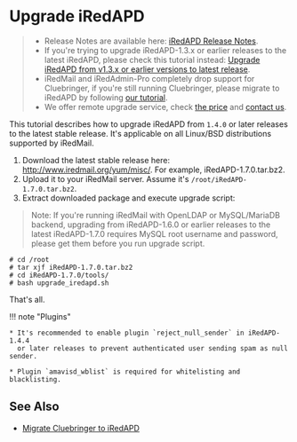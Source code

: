 # Upgrade iRedAPD

> * Release Notes are available here: [iRedAPD Release Notes](./iredapd.releases.html).
> * If you're trying to upgrade iRedAPD-1.3.x or earlier releases to the latest
>   iRedAPD, please check this tutorial instead: 
>   [Upgrade iRedAPD from v1.3.x or earlier versions to latest release](./upgrade.old.iredapd.html).
> * iRedMail and iRedAdmin-Pro completely drop support for Cluebringer, if
>   you're still running Cluebringer, please migrate to iRedAPD by following
>   [our tutorial](./cluebringer.to.iredapd.html).
> * We offer remote upgrade service, check [the price](../support.html) and [contact us](../contact.html).

This tutorial describes how to upgrade iRedAPD from `1.4.0` or later releases
to the latest stable release. It's applicable on all Linux/BSD distributions
supported by iRedMail.

1. Download the latest stable release here: <http://www.iredmail.org/yum/misc/>.
   For example, iRedAPD-1.7.0.tar.bz2.
1. Upload it to your iRedMail server. Assume it's `/root/iRedAPD-1.7.0.tar.bz2`.
1. Extract downloaded package and execute upgrade script:

> Note: If you're running iRedMail with OpenLDAP or MySQL/MariaDB backend,
> upgrading from iRedAPD-1.6.0 or earlier releases to the latest iRedAPD-1.7.0
> requires MySQL root username and password, please get them before you run
> upgrade script.

```
# cd /root
# tar xjf iRedAPD-1.7.0.tar.bz2
# cd iRedAPD-1.7.0/tools/
# bash upgrade_iredapd.sh
```

That's all.


!!! note "Plugins"

    * It's recommended to enable plugin `reject_null_sender` in iRedAPD-1.4.4
      or later releases to prevent authenticated user sending spam as null sender.

    * Plugin `amavisd_wblist` is required for whitelisting and blacklisting.

## See Also

* [Migrate Cluebringer to iRedAPD](./cluebringer.to.iredapd.html)

